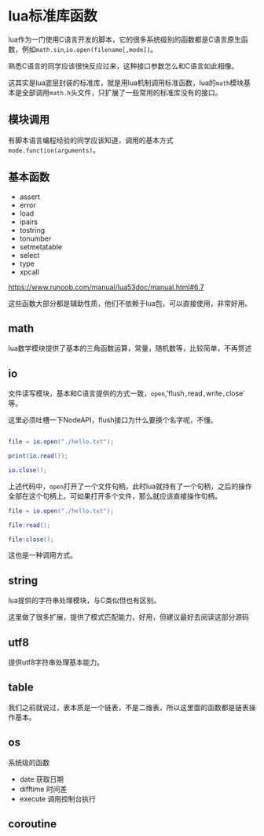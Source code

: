 # lua标准库函数

lua作为一门使用C语言开发的脚本，它的很多系统级别的函数都是C语言原生函数，例如`math.sin`,`io.open(filename[,mode])`。

熟悉C语言的同学应该很快反应过来，这种接口参数怎么和C语言如此相像。

这其实是lua底层封装的标准库，就是用lua机制调用标准函数，lua的`math`模块基本是全部调用`math.h`头文件，只扩展了一些常用的标准库没有的接口。

## 模块调用

有脚本语言编程经验的同学应该知道，调用的基本方式`mode.function(arguments)`。

## 基本函数

* assert
* error
* load
* ipairs
* tostring
* tonumber
* setmetatable
* select
* type
* xpcall

https://www.runoob.com/manual/lua53doc/manual.html#6.7

这些函数大部分都是辅助性质，他们不依赖于lua包，可以直接使用，非常好用。

## math

lua数学模块提供了基本的三角函数运算，常量，随机数等，比较简单，不再赘述

## io

文件读写模块，基本和C语言提供的方式一致，`open`,'flush`,`read`,`write`,`close`等。

这里必须吐槽一下NodeAPI，flush接口为什么要换个名字呢，不懂。

```lua

file = io.open("./hello.txt");

print(io.read());

io.close();
```

上述代码中，`open`打开了一个文件句柄，此时lua就持有了一个句柄，之后的操作全部在这个句柄上。可如果打开多个文件，那么就应该直接操作句柄。

```lua
file = io.open("./hello.txt");

file:read();

file:close();

```

这也是一种调用方式。

## string

lua提供的字符串处理模块，与C类似但也有区别。

这里做了很多扩展，提供了模式匹配能力，好用，但建议最好去阅读这部分源码

## utf8

提供utf8字符串处理基本能力。

## table

我们之前就说过，表本质是一个链表，不是二维表，所以这里面的函数都是链表操作基本。

## os

系统级的函数

* date 获取日期
* difftime 时间差
* execute 调用控制台执行

## coroutine